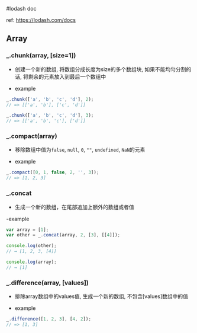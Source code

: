 #lodash doc

ref: https://lodash.com/docs

## Array

### _.chunk(array, [size=1])

- 创建一个新的数组, 将数组分成长度为size的多个数组块, 如果不能均匀分割的话, 将剩余的元素放入到最后一个数组中

- example

```js
_.chunk(['a', 'b', 'c', 'd'], 2);
// => [['a', 'b'], ['c', 'd']]

_.chunk(['a', 'b', 'c', 'd'], 3);
// => [['a', 'b', 'c'], ['d']]
```

### _.compact(array)

- 移除数组中值为`false`, `null`, `0`, `""`, `undefined`, `NaN`的元素

- example

```js
_.compact([0, 1, false, 2, '', 3]);
// => [1, 2, 3]
```

### _.concat

- 生成一个新的数组，在尾部追加上额外的数组或者值

-example

```js
var array = [1];
var other = _.concat(array, 2, [3], [[4]]);

console.log(other);
// → [1, 2, 3, [4]]

console.log(array);
// → [1]
```

### _.difference(array, [values])

- 排除array数组中的values值, 生成一个新的数组, 不包含[values]数组中的值

- example

```js
_.difference([1, 2, 3], [4, 2]);
// => [1, 3]
```